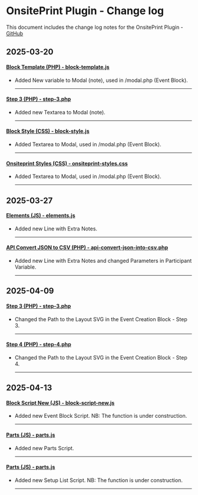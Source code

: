 # OnsitePrint Plugin - Change log

This document includes the change log notes for the OnsitePrint Plugin - [GitHub](https://github.com/groskopf/onsite-print-demo)


## 2025-03-20

#### [Block Template (PHP) - block-template.js](blocks/event/block-template.php)
- Added New variable to Modal (note), used in /modal.php (Event Block).

    ---

#### [Step 3 (PHP) - step-3.php](blocks/event/block-template-parts/modal.php)
- Added new Textarea to Modal (note).

    ---

#### [Block Style (CSS) - block-style.js](blocks/event-creation/block-style.css)
- Added Textarea to Modal, used in /modal.php (Event Block).

    ---

#### [Onsiteprint Styles (CSS) - onsiteprint-styles.css](assets/css/onsiteprint-styles.css)
- Added Textarea to Modal, used in /modal.php (Event Block).

    ---

## 2025-03-27

#### [Elements (JS) - elements.js](assets/js/elements.js)
- Added new Line with Extra Notes.

    ---

#### [API Convert JSON to CSV (PHP) - api-convert-json-into-csv.php](assets/api/convert-files/api-convert-json-into-csv.php)
- Added new Line with Extra Notes and changed Parameters in Participant Variable.

    ---

## 2025-04-09

#### [Step 3 (PHP) - step-3.php](blocks/event-creation/block-template-parts/block-form/steps/step-3.php)
- Changed the Path to the Layout SVG in the Event Creation Block - Step 3.

    ---

#### [Step 4 (PHP) - step-4.php](blocks/event-creation/block-template-parts/block-form/steps/step-4.php)
- Changed the Path to the Layout SVG in the Event Creation Block - Step 4.

    ---

## 2025-04-13

#### [Block Script New (JS) - block-script-new.js](blocks/event/block-script-new.js)
- Added new Event Block Script. NB: The function is under construction.

    ---

#### [Parts (JS) - parts.js](blocks/event/block-script-parts/parts.js)
- Added new Parts Script.

    ---

#### [Parts (JS) - parts.js](blocks/event/block-script-parts/parts.js)
- Added new Setup List Script. NB: The function is under construction.

    ---
